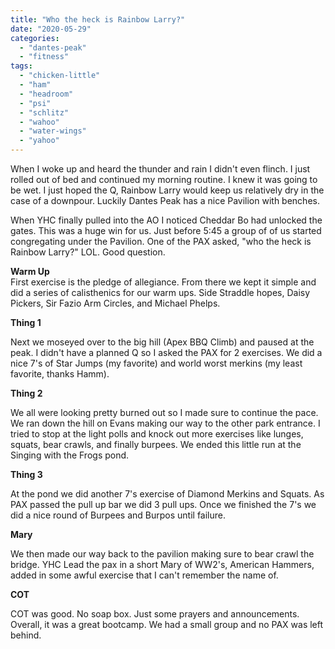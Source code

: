 ```yaml
---
title: "Who the heck is Rainbow Larry?"
date: "2020-05-29"
categories: 
  - "dantes-peak"
  - "fitness"
tags: 
  - "chicken-little"
  - "ham"
  - "headroom"
  - "psi"
  - "schlitz"
  - "wahoo"
  - "water-wings"
  - "yahoo"
---
```


When I woke up and heard the thunder and rain I didn't even flinch. I just rolled out of bed and continued my morning routine. I knew it was going to be wet. I just hoped the Q, Rainbow Larry would keep us relatively dry in the case of a downpour. Luckily Dantes Peak has a nice Pavilion with benches.

When YHC finally pulled into the AO I noticed Cheddar Bo had unlocked the gates. This was a huge win for us. Just before 5:45 a group of of us started congregating under the Pavilion. One of the PAX asked, "who the heck is Rainbow Larry?" LOL. Good question.  

**Warm Up**  
First exercise is the pledge of allegiance. From there we kept it simple and did a series of calisthenics for our warm ups. Side Straddle hopes, Daisy Pickers, Sir Fazio Arm Circles, and Michael Phelps.

**Thing 1**

Next we moseyed over to the big hill (Apex BBQ Climb) and paused at the peak. I didn't have a planned Q so I asked the PAX for 2 exercises. We did a nice 7's of Star Jumps (my favorite) and world worst merkins (my least favorite, thanks Hamm).  
  

**Thing 2**

We all were looking pretty burned out so I made sure to continue the pace. We ran down the hill on Evans making our way to the other park entrance. I tried to stop at the light polls and knock out more exercises like lunges, squats, bear crawls, and finally burpees. We ended this little run at the Singing with the Frogs pond.

**Thing 3**

At the pond we did another 7's exercise of Diamond Merkins and Squats. As PAX passed the pull up bar we did 3 pull ups. Once we finished the 7's we did a nice round of Burpees and Burpos until failure.  

**Mary**

We then made our way back to the pavilion making sure to bear crawl the bridge. YHC Lead the pax in a short Mary of WW2's, American Hammers, added in some awful exercise that I can't remember the name of.

**COT**

COT was good. No soap box. Just some prayers and announcements. Overall, it was a great bootcamp. We had a small group and no PAX was left behind.
